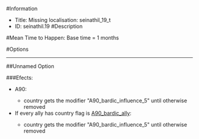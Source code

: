 #Information
 - Title: Missing localisation: seinathil_19_t
 - ID: seinathil.19
#Description

#Mean Time to Happen:
Base time = 1 months

#Options

___
##Unnamed Option

###Efects:<ul><li>A90:</li><ul><li>country gets the modifier "A90_bardic_influence_5" until otherwise removed</li></ul><li>If every ally has country flag is [A90_bardic_ally](../flags/a90_bardic_ally.md):</li><ul><li>country gets the modifier "A90_bardic_influence_5" until otherwise removed</li></ul></ul>

